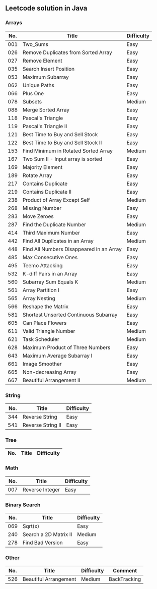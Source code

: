## Leetcode solution in Java  
### Arrays  
No.|Title|Difficulty  
---|-----|----------  
001|Two_Sums|Easy  
026|Remove Duplicates from Sorted Array|Easy  
027|Remove Element|Easy  
035|Search Insert Position|Easy  
053|Maximum Subarray|Easy  
062|Unique Paths|Easy  
066|Plus One|Easy  
078|Subsets|Medium  
088|Merge Sorted Array|Easy  
118|Pascal's Triangle|Easy  
119|Pascal's Triangle II|Easy  
121|Best Time to Buy and Sell Stock|Easy  
122|Best Time to Buy and Sell Stock II|Easy  
153|Find Minimum in Rotated Sorted Array|Medium  
167|Two Sum II - Input array is sorted|Easy  
169|Majority Element|Easy  
189|Rotate Array|Easy  
217|Contains Duplicate|Easy  
219|Contains Duplicate II|Easy  
238|Product of Array Except Self|Medium  
268|Missing Number|Easy  
283|Move Zeroes|Easy  
287|Find the Duplicate Number|Medium  
414|Third Maximum Number|Easy  
442|Find All Duplicates in an Array|Medium  
448|Find All Numbers Disappeared in an Array|Easy  
485|Max Consecutive Ones|Easy  
495|Teemo Attacking|Easy  
532|K-diff Pairs in an Array|Easy  
560|Subarray Sum Equals K|Medium  
561|Array Partition I|Easy  
565|Array Nesting|Medium  
566|Reshape the Matrix|Easy  
581|Shortest Unsorted Continuous Subarray|Easy  
605|Can Place Flowers|Easy  
611|Valid Triangle Number|Medium  
621|Task Scheduler|Medium  
628|Maximum Product of Three Numbers|Easy  
643|Maximum Average Subarray I|Easy  
661|Image Smoother|Easy  
665|Non-decreasing Array|Easy  
667|Beautiful Arrangement II|Medium  
### String  
No.|Title|Difficulty  
---|-----|----------  
344|Reverse String|Easy  
541|Reverse String II|Easy  
### Tree  
No.|Title|Difficulty  
---|-----|----------  
### Math
No.|Title|Difficulty  
---|-----|----------  
007|Reverse Integer|Easy  
### Binary Search
No.|Title|Difficulty  
---|-----|----------  
069|Sqrt(x)|Easy  
240|Search a 2D Matrix II|Medium  
278|Find Bad Version|Easy  
### Other  
No.|Title|Difficulty|Comment  
---|-----|----------|-------  
526|Beautiful Arrangement|Medium|BackTracking  
